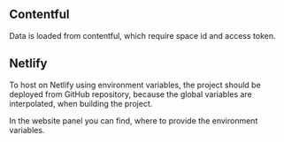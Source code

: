 ## Contentful

Data is loaded from contentful, which require space id and access token.

## Netlify

To host on Netlify using environment variables, the project should be deployed from GitHub repository, because the global variables are interpolated, when building the project.

In the website panel you can find, where to provide the environment variables.
